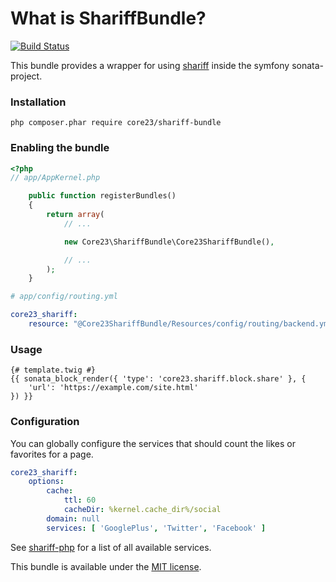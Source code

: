 What is ShariffBundle?
=============================
[![Build Status](https://secure.travis-ci.org/core23/ShariffBundle.png?branch=master)](http://travis-ci.org/core23/ShariffBundle)

This bundle provides a wrapper for using [shariff] inside the symfony sonata-project.

### Installation

```
php composer.phar require core23/shariff-bundle
```

### Enabling the bundle

```php
<?php
// app/AppKernel.php

	public function registerBundles()
	{
		return array(
			// ...

			new Core23\ShariffBundle\Core23ShariffBundle(),

			// ...
		);
	}
```

```yaml
# app/config/routing.yml

core23_shariff:
    resource: "@Core23ShariffBundle/Resources/config/routing/backend.yml"
```

### Usage

```twig
{# template.twig #}
{{ sonata_block_render({ 'type': 'core23.shariff.block.share' }, {
    'url': 'https://example.com/site.html'
}) }}
```

### Configuration

You can globally configure the services that should count the likes or favorites for a page. 

```yaml
core23_shariff:
	options:
		cache: 
			ttl: 60
			cacheDir: %kernel.cache_dir%/social
		domain: null
		services: [ 'GooglePlus', 'Twitter', 'Facebook' ]
```

See [shariff-php] for a list of all available services.

This bundle is available under the [MIT license](LICENSE.md).

[shariff]: https://github.com/heiseonline/shariff
[shariff-php]: https://github.com/heiseonline/shariff-backend-php